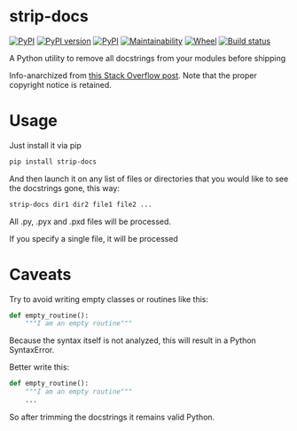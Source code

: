 # strip-docs
[![PyPI](https://img.shields.io/pypi/pyversions/strip-docs.svg)](https://pypi.python.org/pypi/strip-docs)
[![PyPI version](https://badge.fury.io/py/strip-docs.svg)](https://badge.fury.io/py/strip-docs)
[![PyPI](https://img.shields.io/pypi/implementation/strip-docs.svg)](https://pypi.python.org/pypi/strip-docs)
[![Maintainability](https://api.codeclimate.com/v1/badges/657b03d115f6e001633c/maintainability)](https://codeclimate.com/github/smok-serwis/strip-docs/maintainability)
[![Wheel](https://img.shields.io/pypi/wheel/strip-docs.svg)](https://pypi.org/project/strip-docs/)
[![Build status](https://circleci.com/gh/smok-serwis/strip-docs.svg?style=shield)](https://app.circleci.com/pipelines/github/smok-serwis/strip-docs)

A Python utility to remove all docstrings from your modules before shipping


Info-anarchized from 
[this Stack Overflow post](https://stackoverflow.com/questions/1769332/script-to-remove-python-comments-docstrings).
Note that the proper copyright notice is retained.


# Usage

Just install it via pip

```bash
pip install strip-docs
```

And then launch it on any list of files or directories that you would like
to see the docstrings gone, this way:

```bash
strip-docs dir1 dir2 file1 file2 ...
```

All .py, .pyx and .pxd files will be processed.

If you specify a single file, it will be processed

# Caveats

Try to avoid writing empty classes or routines like this:

```python
def empty_routine():
    """I am an empty routine"""
```

Because the syntax itself is not analyzed, this will result in a Python SyntaxError.

Better write this:

```python
def empty_routine():
    """I am an empty routine"""
    ...
```

So after trimming the docstrings it remains valid Python.

